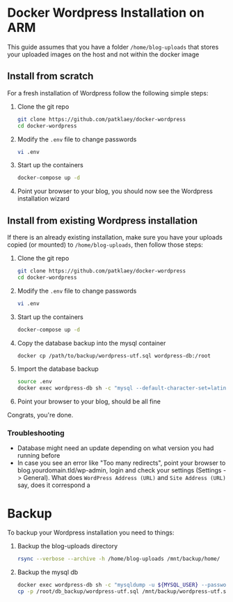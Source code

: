 # Docker Wordpress Installation on ARM

This guide assumes that you have a folder `/home/blog-uploads` that stores your uploaded images on the host and not 
within the docker image

##  Install from scratch

For a fresh installation of Wordpress follow the following simple steps: 

1. Clone the git repo
    ```bash
    git clone https://github.com/patklaey/docker-wordpress
    cd docker-wordpress 
    ```
1. Modify the ```.env``` file to change passwords
    ```bash
    vi .env
    ```
1. Start up the containers
    ```bash
    docker-compose up -d
    ```
1. Point your browser to your blog, you should now see the Wordpress installation wizard

## Install from existing Wordpress installation

If there is an already existing installation, make sure you have your uploads copied (or mounted) to 
`/home/blog-uploads`, then follow those steps:

1. Clone the git repo
    ```bash
    git clone https://github.com/patklaey/docker-wordpress
    cd docker-wordpress 
    ```
1. Modify the ```.env``` file to change passwords
    ```bash
    vi .env
    ```
1. Start up the containers
    ```bash
    docker-compose up -d
    ```
1. Copy the database backup into the mysql container
    ```bash
    docker cp /path/to/backup/wordpress-utf.sql wordpress-db:/root
    ```
1. Import the database backup
    ```bash
    source .env
    docker exec wordpress-db sh -c "mysql --default-character-set=latin1 -u ${MYSQL_USER} --password=${MYSQL_PASSWORD} ${MYSQL_DB_NAME} < /root/wordpress-utf.sql"  
    ```
1. Point your browser to your blog, should be all fine

Congrats, you're done.

### Troubleshooting
* Database might need an update depending on what version you had running before
* In case you see an error like "Too many redirects", point your browser to blog.yourdomain.tld/wp-admin, login and 
check your settings (Settings -> General). What does ```WordPress Address (URL)``` and ```Site Address (URL)``` say,
does it correspond a

# Backup
To backup your Wordpress installation you need to things: 
1. Backup the blog-uploads directory
    ```bash
    rsync --verbose --archive -h /home/blog-uploads /mnt/backup/home/
    ```
2. Backup the mysql db
    ```bash
    docker exec wordpress-db sh -c "mysqldump -u ${MYSQL_USER} --password=${MYSQL_PASSWORD} ${MYSQL_DB_NAME} > /backup/wordpress-utf.sql"
    cp -p /root/db_backup/wordpress-utf.sql /mnt/backup/wordpress-utf.sql
    ```